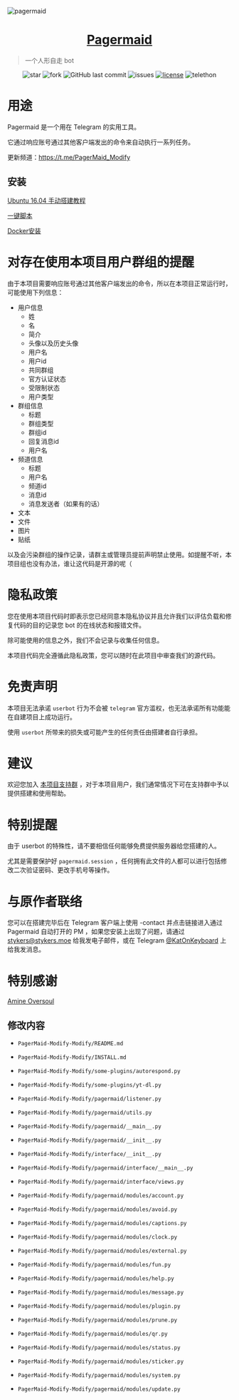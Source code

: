 ![pagermaid](https://tlgur.com/d/8nomNo9G "pagermaid")

<h1 align="center"><a href="https://t.me/PagerMaid_Modify" target="_blank">Pagermaid</a></h1>

> 一个人形自走 bot

<p align="center">
<img alt="star" src="https://img.shields.io/github/stars/gchengyu/PagerMaid-Modify-Modify.svg"/>
<img alt="fork" src="https://img.shields.io/github/forks/gchengyu/PagerMaid-Modify-Modify.svg"/>
<img alt="GitHub last commit" src="https://img.shields.io/github/last-commit/gchengyu/PagerMaid-Modify-Modify.svg?label=commits">
<img alt="issues" src="https://img.shields.io/github/issues/gchengyu/PagerMaid-Modify-Modify.svg"/>
<a href="https://github.com/gchengyu/PagerMaid-Modify-Modify/blob/master/LICENSE"><img alt="license" src="https://img.shields.io/github/license/gchengyu/PagerMaid-Modify-Modify.svg"/></a>
<img alt="telethon" src="https://img.shields.io/badge/telethon-blue.svg"/>
</p>

# 用途

Pagermaid 是一个用在 Telegram 的实用工具。

它通过响应账号通过其他客户端发出的命令来自动执行一系列任务。

更新频道：https://t.me/PagerMaid_Modify

## 安装

[Ubuntu 16.04 手动搭建教程](https://github.com/gchengyu/PagerMaid-Modify-Modify/wiki/Ubuntu-16.04-%E5%AE%89%E8%A3%85%E8%AF%A6%E8%A7%A3)

[一键脚本](https://t.me/PagerMaid_Modify/58)

[Docker安装](utils/docker.md)

# 对存在使用本项目用户群组的提醒

由于本项目需要响应账号通过其他客户端发出的命令，所以在本项目正常运行时，可能使用下列信息：

- 用户信息
  - 姓
  - 名
  - 简介
  - 头像以及历史头像
  - 用户名
  - 用户id
  - 共同群组
  - 官方认证状态
  - 受限制状态
  - 用户类型
- 群组信息
  - 标题
  - 群组类型
  - 群组id
  - 回复消息id
  - 用户名
- 频道信息
  - 标题
  - 用户名
  - 频道id
  - 消息id
  - 消息发送者（如果有的话）
- 文本
- 文件
- 图片
- 贴纸

以及会污染群组的操作记录，请群主或管理员提前声明禁止使用。如提醒不听，本项目组也没有办法，谁让这代码是开源的呢（

# 隐私政策

您在使用本项目代码时即表示您已经同意本隐私协议并且允许我们以评估负载和修复代码的目的记录您 bot 的在线状态和报错文件。

除可能使用的信息之外，我们不会记录与收集任何信息。

本项目代码完全遵循此隐私政策，您可以随时在此项目中审查我们的源代码。

# 免责声明

本项目无法承诺 `userbot` 行为不会被 `telegram` 官方滥权，也无法承诺所有功能能在自建项目上成功运行。

使用 `userbot` 所带来的损失或可能产生的任何责任由搭建者自行承担。

# 建议

欢迎您加入 [本项目支持群](https://t.me/PagerMaid_Modify/3) ，对于本项目用户，我们通常情况下可在支持群中予以提供搭建和使用帮助。

# 特别提醒

由于 userbot 的特殊性，请不要相信任何能够免费提供服务器给您搭建的人。

尤其是需要保护好 `pagermaid.session` ，任何拥有此文件的人都可以进行包括修改二次验证密码、更改手机号等操作。

# 与原作者联络

您可以在搭建完毕后在 Telegram 客户端上使用 -contact <message> 并点击链接进入通过 Pagermaid 自动打开的 PM ，如果您安装上出现了问题，请通过 [stykers@stykers.moe](mailto:stykers@stykers.moe) 给我发电子邮件，或在 Telegram [@KatOnKeyboard](https://t.me/KatOnKeyboard) 上给我发消息。

# 特别感谢

[Amine Oversoul](https://bitbucket.org/oversoul/pagermaid-ui)

## 修改内容

- `PagerMaid-Modify-Modify/README.md`

- `PagerMaid-Modify-Modify/INSTALL.md`

- `PagerMaid-Modify-Modify/some-plugins/autorespond.py`

- `PagerMaid-Modify-Modify/some-plugins/yt-dl.py`

- `PagerMaid-Modify-Modify/pagermaid/listener.py`

- `PagerMaid-Modify-Modify/pagermaid/utils.py`

- `PagerMaid-Modify-Modify/pagermaid/__main__.py`

- `PagerMaid-Modify-Modify/pagermaid/__init__.py`

- `PagerMaid-Modify-Modify/interface/__init__.py`

- `PagerMaid-Modify-Modify/pagermaid/interface/__main__.py`

- `PagerMaid-Modify-Modify/pagermaid/interface/views.py`

- `PagerMaid-Modify-Modify/pagermaid/modules/account.py`

- `PagerMaid-Modify-Modify/pagermaid/modules/avoid.py`

- `PagerMaid-Modify-Modify/pagermaid/modules/captions.py`

- `PagerMaid-Modify-Modify/pagermaid/modules/clock.py`

- `PagerMaid-Modify-Modify/pagermaid/modules/external.py`

- `PagerMaid-Modify-Modify/pagermaid/modules/fun.py`

- `PagerMaid-Modify-Modify/pagermaid/modules/help.py`

- `PagerMaid-Modify-Modify/pagermaid/modules/message.py`

- `PagerMaid-Modify-Modify/pagermaid/modules/plugin.py`

- `PagerMaid-Modify-Modify/pagermaid/modules/prune.py`

- `PagerMaid-Modify-Modify/pagermaid/modules/qr.py`

- `PagerMaid-Modify-Modify/pagermaid/modules/status.py`

- `PagerMaid-Modify-Modify/pagermaid/modules/sticker.py`

- `PagerMaid-Modify-Modify/pagermaid/modules/system.py`

- `PagerMaid-Modify-Modify/pagermaid/modules/update.py`


